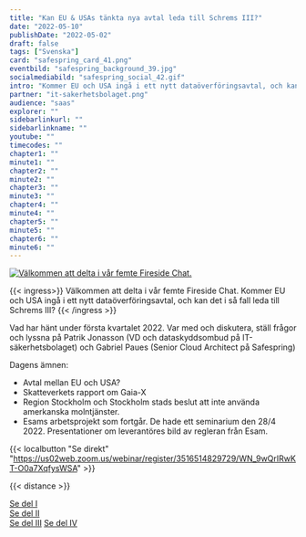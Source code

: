 ```yaml
---
title: "Kan EU & USAs tänkta nya avtal leda till Schrems III?"
date: "2022-05-10"
publishDate: "2022-05-02"
draft: false
tags: ["Svenska"]
card: "safespring_card_41.png"
eventbild: "safespring_background_39.jpg"
socialmediabild: "safespring_social_42.gif"
intro: "Kommer EU och USA ingå i ett nytt dataöverföringsavtal, och kan det i så fall leda till Schrems III?"
partner: "it-sakerhetsbolaget.png"
audience: "saas"
explorer: ""
sidebarlinkurl: ""
sidebarlinkname: ""
youtube: ""
timecodes: ""
chapter1: ""
minute1: ""
chapter2: ""
minute2: ""
chapter3: ""
minute3: ""
chapter4: ""
minute4: ""
chapter5: ""
minute5: ""
chapter6: ""
minute6: ""
---
```


<a href="https://us02web.zoom.us/webinar/register/3516514829729/WN_9wQrIRwKT-O0a7XqfysWSA"><img src="/img/event/socialmedia/safespring_social_42.gif" alt="Välkommen att delta i vår femte Fireside Chat.">
</a>

{{< ingress>}}
Välkommen att delta i vår femte Fireside Chat. Kommer EU och USA ingå i ett nytt dataöverföringsavtal, och kan det i så fall leda till Schrems III?
{{< /ingress >}}

Vad har hänt under första kvartalet 2022. Var med och diskutera, ställ frågor och lyssna på Patrik Jonasson (VD och dataskyddsombud på IT-säkerhetsbolaget) och Gabriel Paues (Senior Cloud Architect på Safespring)

Dagens ämnen:
- Avtal mellan EU och USA?
- Skatteverkets rapport om Gaia-X
- Region Stockholm och Stockholm stads beslut att inte använda amerkanska molntjänster.
- Esams arbetsprojekt som fortgår. De hade ett seminarium den 28/4 2022. Presentationer om leverantöres bild av regleran från Esam.

{{< localbutton "Se direkt" "https://us02web.zoom.us/webinar/register/3516514829729/WN_9wQrIRwKT-O0a7XqfysWSA" >}}

{{< distance >}}

<a href="/webinar/fireside-chat-it-sakerhetsbolaget/">Se del I</a><br>
<a href="/webinar/second-fireside-chat-it-sakerhetsbolaget/">Se del II</a><br>
<a href="/webinar/third-fireside-chat-it-sakerhetsbolaget/">Se del III</a>
<a href="/webinar/forth-fireside-chat-it-sakerhetsbolaget/">Se del IV</a>
